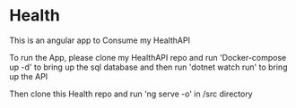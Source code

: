 # Health
This is an angular app to Consume my HealthAPI 


To run the App, please clone my HealthAPI repo and run 'Docker-compose up -d' to bring up the sql database and then run 'dotnet watch run' to bring up the API

Then clone this Health repo and run 'ng serve -o' in /src directory
